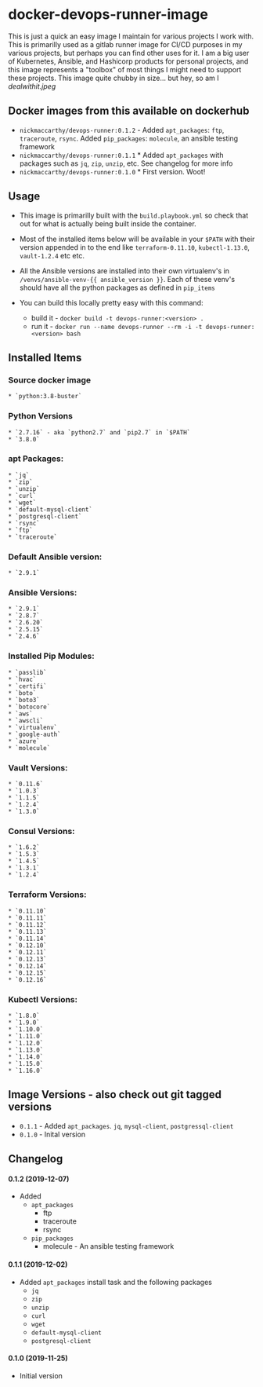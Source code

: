 # docker-devops-runner-image

This is just a quick an easy image I maintain for various projects I work with.  This is primarilly used as a gitlab runner image for CI/CD purposes in my various projects, but perhaps you can find other uses for it.  I am a big user of Kubernetes, Ansible, and Hashicorp products for personal projects, and this image represents a "toolbox" of most things I might need to support these projects. This image quite chubby in size... but hey, so am I *dealwithit.jpeg*


## Docker images from this available on dockerhub
* `nickmaccarthy/devops-runner:0.1.2` - Added `apt_packages`: `ftp`, `traceroute`, `rsync`.  Added `pip_packages`: `molecule`, an ansible testing framework
* `nickmaccarthy/devops-runner:0.1.1` * Added `apt_packages` with packages such as `jq`, `zip`, `unzip`, etc.  See changelog for more info
* `nickmaccarthy/devops-runner:0.1.0` * First version.  Woot!

## Usage
* This image is primarilly built with the `build.playbook.yml` so check that out for what is actually being built inside the container.

* Most of the installed items below will be available in your `$PATH` with their version appended in to the end like
`terraform-0.11.10`, `kubectl-1.13.0`, `vault-1.2.4` etc etc.  

* All the Ansible versions are installed into their own virtualenv's in `/venvs/ansible-venv-{{ ansible_version }}`.  Each of these venv's should have all the python packages as defined in `pip_items`

* You can build this locally pretty easy with this command:
    * build it - `docker build -t devops-runner:<version> .`
    * run it -  `docker run --name devops-runner --rm -i -t devops-runner:<version> bash`

## Installed Items

### Source docker image
    * `python:3.8-buster`

### Python Versions
    * `2.7.16` - aka `python2.7` and `pip2.7` in `$PATH`
    * `3.8.0`

### apt Packages:
    * `jq`
    * `zip`
    * `unzip`
    * `curl` 
    * `wget` 
    * `default-mysql-client`
    * `postgresql-client`
    * `rsync`
    * `ftp`
    * `traceroute`
    
### Default Ansible version: 
    * `2.9.1`

### Ansible Versions:
    * `2.9.1`
    * `2.8.7`
    * `2.6.20`
    * `2.5.15`
    * `2.4.6`

### Installed Pip Modules:
    * `passlib`
    * `hvac`
    * `certifi`
    * `boto`
    * `boto3`
    * `botocore`
    * `aws`
    * `awscli`
    * `virtualenv`
    * `google-auth`
    * `azure`
    * `molecule`
  
### Vault Versions:
    * `0.11.6`
    * `1.0.3`
    * `1.1.5`
    * `1.2.4`
    * `1.3.0`

### Consul Versions:
    * `1.6.2`
    * `1.5.3`
    * `1.4.5`
    * `1.3.1`
    * `1.2.4`

### Terraform Versions:
    * `0.11.10`
    * `0.11.11`
    * `0.11.12`
    * `0.11.13`
    * `0.11.14`
    * `0.12.10`
    * `0.12.11`
    * `0.12.13`
    * `0.12.14`
    * `0.12.15`
    * `0.12.16`

### Kubectl Versions:
    * `1.8.0`
    * `1.9.0`
    * `1.10.0`
    * `1.11.0`
    * `1.12.0`
    * `1.13.0`
    * `1.14.0`
    * `1.15.0`
    * `1.16.0`

## Image Versions - also check out git tagged versions
* `0.1.1` - Added `apt_packages`.  `jq`, `mysql-client`, `postgressql-client`
* `0.1.0` - Inital version

## Changelog
#### 0.1.2 (2019-12-07)
- Added
    * `apt_packages`
        * ftp
        * traceroute
        * rsync
    * `pip_packages`
        * molecule - An ansible testing framework

#### 0.1.1 (2019-12-02)
- Added `apt_packages` install task and the following packages
    * `jq`
    * `zip`
    * `unzip`
    * `curl` 
    * `wget` 
    * `default-mysql-client`
    * `postgresql-client`

#### 0.1.0 (2019-11-25)
- Initial version